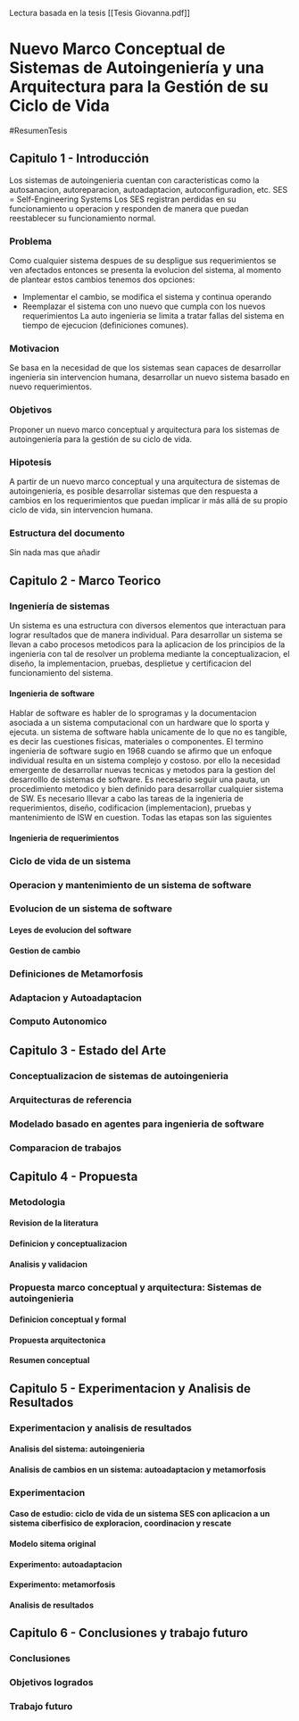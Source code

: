 Lectura basada en la tesis [[Tesis Giovanna.pdf]]
# Nuevo Marco Conceptual de Sistemas de Autoingeniería y una Arquitectura para la Gestión de su Ciclo de Vida
#ResumenTesis
## Capitulo 1 - Introducción
Los sistemas de autoingenieria cuentan con caracteristicas como la autosanacion, autoreparacion, autoadaptacion, autoconfiguradion, etc. SES = Self-Engineering Systems
Los SES registran perdidas en su funcionamiento u operacion y responden de manera que puedan reestablecer su funcionamiento normal.
### Problema
Como cualquier sistema despues de su despligue sus requerimientos se ven afectados entonces se presenta la evolucion del sistema, al momento de plantear estos cambios tenemos dos opciones:
- Implementar el cambio, se modifica el sistema y continua operando
- Reemplazar el sistema con uno nuevo que cumpla con los nuevos requerimientos
La auto ingenieria se limita a tratar fallas del sistema en tiempo de ejecucion (definiciones comunes).
### Motivacion
Se basa en la necesidad de que los sistemas sean capaces de desarrollar ingenieria sin intervencion humana, desarrollar un nuevo sistema basado en nuevo requerimientos.
### Objetivos
Proponer un nuevo marco conceptual y arquitectura para los sistemas de autoingenierı́a para la gestión de su ciclo de vida.
### Hipotesis
A partir de un nuevo marco conceptual y una arquitectura de sistemas de autoingenierı́a, es posible desarrollar sistemas que den respuesta a cambios en los requerimientos que puedan implicar ir más allá de su propio ciclo de vida, sin intervencion humana.
### Estructura del documento
Sin nada mas que añadir
## Capitulo 2 - Marco Teorico
### Ingeniería de sistemas
Un sistema es una estructura con diversos elementos que interactuan para lograr resultados que de manera individual. Para desarrollar un sistema se llevan a cabo procesos metodicos para la aplicacion de los principios de la ingenieria con tal de resolver un problema mediante la conceptualizacion, el diseño, la implementacion, pruebas, desplietue y certificacion del funcionamiento del sistema.
#### Ingenieria de software
Hablar de software es habler de lo sprogramas y la documentacion asociada a un sistema computacional con un hardware que lo sporta y ejecuta. un sistema de software habla unicamente de lo que no es tangible, es decir las cuestiones fisicas, materiales o componentes.
El termino ingenieria de software sugio en 1968 cuando se afirmo que un enfoque individual resulta en un sistema complejo y costoso. por ello la necesidad emergente de desarrollar nuevas tecnicas y metodos para la gestion del desarrolllo de sistemas de software. Es necesario seguir una pauta, un procedimiento metodico y bien definido para desarrollar cualquier sistema de SW.
Es necesario lllevar a cabo las tareas de la ingenieria de requerimientos, diseño, codificacion (implementacion), pruebas y mantenimiento de lSW en cuestion.
Todas las etapas son las siguientes
#### Ingenieria de requerimientos
### Ciclo de vida de un sistema
### Operacion y mantenimiento de un sistema de software
### Evolucion de un sistema de software
#### Leyes de evolucion del software
#### Gestion de cambio
### Definiciones de Metamorfosis
### Adaptacion y Autoadaptacion
### Computo Autonomico
## Capitulo 3 - Estado del Arte
### Conceptualizacion de sistemas de autoingenieria
### Arquitecturas de referencia
### Modelado basado en agentes para ingenieria de software
### Comparacion de trabajos
## Capitulo 4 - Propuesta
### Metodologia
#### Revision de la literatura
#### Definicion y conceptualizacion
#### Analisis y validacion
### Propuesta marco conceptual y arquitectura: Sistemas de autoingenieria
#### Definicion conceptual y formal
#### Propuesta arquitectonica
#### Resumen conceptual
## Capitulo 5 - Experimentacion y Analisis de Resultados
### Experimentacion y analisis de resultados
#### Analisis del sistema: autoingenieria
#### Analisis de cambios en un sistema: autoadaptacion y metamorfosis
### Experimentacion
#### Caso de estudio: ciclo de vida de un sistema SES con aplicacion a un sistema ciberfisico de exploracion, coordinacion y rescate
#### Modelo sitema original
#### Experimento: autoadaptacion
#### Experimento: metamorfosis
#### Analisis de resultados
## Capitulo 6 - Conclusiones y trabajo futuro
### Conclusiones
### Objetivos logrados
### Trabajo futuro
